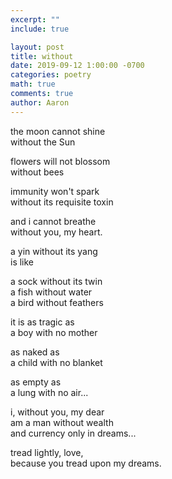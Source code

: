 ```yaml
---
excerpt: ""
include: true

layout: post
title: without 
date: 2019-09-12 1:00:00 -0700
categories: poetry
math: true
comments: true
author: Aaron
---
```


the moon cannot shine  
without the Sun  

flowers will not blossom  
without bees  

immunity won't spark  
without its requisite toxin  

and i cannot breathe  
without you, my heart.  

a yin without its yang  
is like  

a sock without its twin  
a fish without water  
a bird without feathers  

it is as tragic as  
a boy with no mother  

as naked as  
a child with no blanket  

as empty as  
a lung with no air...  

i, without you, my dear  
am a man without wealth  
and currency only in dreams...  

tread lightly, love,  
because you tread upon my dreams.
